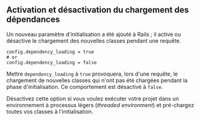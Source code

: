 ## Activation et désactivation du chargement des dépendances

Un nouveau paramètre d'initialisation a été ajouté à Rails ; il active ou désactive le chargement des nouvelles classes pendant une requête.

	config.dependency_loading = true
	# or
	config.dependency_loading = false

Mettre `dependency_loading` à `true` provoquera, lors d'une requête, le chargement de nouvelles classes qui n'ont pas été chargées pendant la phase d'initialisation. Ce comportement est désactivé à  `false`.

Désactivez cette option si vous voulez exécuter votre projet dans un environnement à processus légers (*threaded environment*) et pré-chargez toutes vos classes à l'initialisation.
